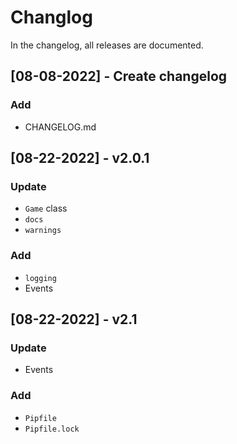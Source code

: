 ﻿# Changlog

In the changelog, all releases are documented.

## [08-08-2022] - Create changelog

### Add

- CHANGELOG.md

## [08-22-2022] - v2.0.1

### Update

- `Game` class
- `docs`
- `warnings`

### Add

- `logging`
- Events

## [08-22-2022] - v2.1

### Update

- Events

### Add

- `Pipfile`
- `Pipfile.lock`